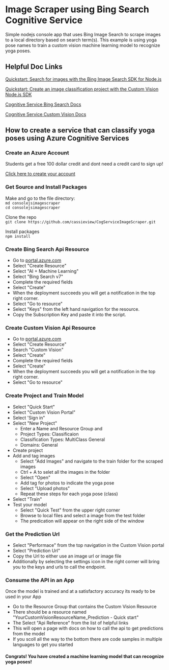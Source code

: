 # Image Scraper using Bing Search Cognitive Service
Simple nodejs console app that uses Bing Image Search to scrape images to a local directory based on search term(s). This example is using yoga pose names to train a custom vision machine learning model to recognize yoga poses.

## Helpful Doc Links

[Quickstart: Search for images with the Bing Image Search SDK for Node.js](https://docs.microsoft.com/en-us/azure/cognitive-services/bing-image-search/image-search-sdk-node-quickstart?WT.mc_id=techtogether-talk-casiljan)

[Quickstart: Create an image classification project with the Custom Vision Node.js SDK](https://docs.microsoft.com/en-us/azure/cognitive-services/custom-vision-service/node-tutorial?WT.mc_id=techtogether-talk-casiljan)

[Cognitive Service Bing Search Docs](https://docs.microsoft.com/en-us/azure/cognitive-services/bing-web-search?WT.mc_id=techtogether-talk-casiljan)

[Cognitive Service Custom Vision Docs](https://docs.microsoft.com/en-us/azure/cognitive-services/custom-vision-service/home?WT.mc_id=techtogether-talk-casiljan)

## How to create a service that can classify yoga poses using Azure Cognitive Services

### Create an Azure Account
Students get a free 100 dollar credit and dont need a credit card to sign up!

[Click here to create your account](https://azure.microsoft.com/en-us/free/students?WT.mc_id=techtogether-talk-casiljan)

### Get Source and Install Packages
Make and go to the file directory:
<br>
`md consolejsimagescraper`
<br>
`cd consolejsimagescraper`

Clone the repo <br>
`git clone https://github.com/cassieview/CogServiceImageScraper.git`

Install packages <br>
`npm install`

### Create Bing Search Api Resource
* Go to [portal.azure.com](https://portal.azure.com/)
* Select "Create Resource"
* Select "AI + Machine Learning"
* Select "Bing Search v7"
* Complete the required fields
* Select "Create"
* When the deployment succeeds you will get a notification in the top right corner.
* Select "Go to resource"
* Select "Keys" from the left hand navigation for the resource.
* Copy the Subscription Key and paste it into the script.

### Create Custom Vision Api Resource
* Go to [portal.azure.com](https://portal.azure.com/)
* Select "Create Resource"
* Search "Custom Vision"
* Select "Create"
* Complete the required fields
* Select "Create"
* When the deployment succeeds you will get a notification in the top right corner.
* Select "Go to resource"

### Create Project and Train Model
* Select "Quick Start"
* Select "Custom Vision Portal"
* Select 'Sign in"
* Select "New Project"
  - Enter a Name and Resource Group and 
  - Project Types: Classificaion
  - Classification Types: MultiClass General
  - Domains: General
* Create project
* Add and tag images
  - Select "Add Images" and navigate to the train folder for the scraped images
  - Ctrl + A to selet all the images in the folder
  - Select "Open"
  - Add tag for photos to indicate the yoga pose
  - Select "Upload photos"
  - Repeat these steps for each yoga pose (class)
* Select "Train"
* Test your model
   - Select "Quick Test" from the upper right corner
   - Browse to local files and select a image from the test folder
   - The predication will appear on the right side of the window
   
### Get the Prediction Url
* Select "Performace" from the top navigation in the Custom Vision portal
* Select "Prediction Url"
* Copy the Url to either use an image url or image file
* Additionally by selecting the settings icon in the right corner will bring you to the keys and urls to call the endpoint.

### Consume the API in an App

Once the model is trained and at a satisfactory accuracy its ready to be used in your App
* Go to the Resource Group that contains the Custom Vision Resource
* There should be a resource named "YourCustomVisionResourceName_Prediction - Quick start"
* The Select "Api Reference" from the list of helpful links
* This will open a page with docs on how to call the api to get predictions from the model
* If you scoll all the way to the bottom there are code samples in multiple languages to get you started
   
#### Congrats! You have created a machine learning model that can recognize yoga poses!



